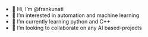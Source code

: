 - 👋 Hi, I’m @frankunati
- 👀 I’m interested in automation and machine learning
- 🌱 I’m currently learning python and C++
- 💞️ I’m looking to collaborate on any AI based-projects

<!---
frankunati/frankunati is a ✨ special ✨ repository because its `README.md` (this file) appears on your GitHub profile.
You can click the Preview link to take a look at your changes.
--->

